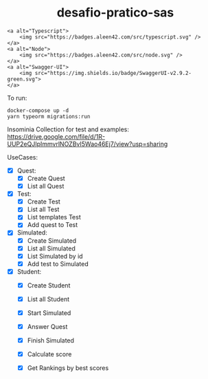


<h1  align="center">desafio-pratico-sas</h1>
<p align="center">


    <a alt="Typescript">
        <img src="https://badges.aleen42.com/src/typescript.svg" />
    </a>
    <a alt="Node">
        <img src="https://badges.aleen42.com/src/node.svg" />
    </a>
    <a alt="Swagger-UI">
        <img src="https://img.shields.io/badge/SwaggerUI-v2.9.2-green.svg">
    </a>    
</p>

To run: 

    docker-compose up -d
    yarn typeorm migrations:run
    
   Insominia Collection for test and examples:
	  https://drive.google.com/file/d/1R-UUP2eQJIpImmvrlNOZBvI5Wao46Ej7/view?usp=sharing

UseCases: 
  - [x] Quest: 
    - [x] Create Quest
    - [x] List all Quest
  - [x] Test:
    - [x] Create Test
    - [x] List all Test
    - [x] List templates Test
    - [x] Add quest to Test
  - [x] Simulated: 
    - [x] Create Simulated
    - [x] List all Simulated
    - [x] List Simulated by id
    - [x] Add test to Simulated
   - [x] Student:
	    - [x] Create Student
	    - [x] List all Student
	    - [x] Start Simulated
	    - [x] Answer Quest
	    - [x] Finish Simulated
	    - [x] Calculate score
	    - [x] Get Rankings by best scores
	    
		

	

